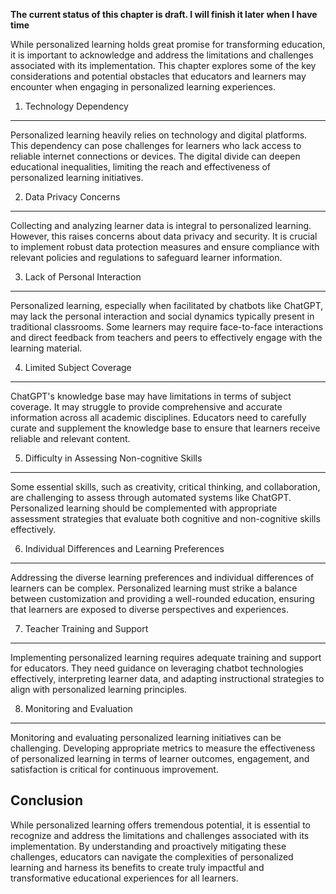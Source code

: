 **The current status of this chapter is draft. I will finish it later when I have time**

While personalized learning holds great promise for transforming education, it is important to acknowledge and address the limitations and challenges associated with its implementation. This chapter explores some of the key considerations and potential obstacles that educators and learners may encounter when engaging in personalized learning experiences.

1. Technology Dependency
------------------------

Personalized learning heavily relies on technology and digital platforms. This dependency can pose challenges for learners who lack access to reliable internet connections or devices. The digital divide can deepen educational inequalities, limiting the reach and effectiveness of personalized learning initiatives.

2. Data Privacy Concerns
------------------------

Collecting and analyzing learner data is integral to personalized learning. However, this raises concerns about data privacy and security. It is crucial to implement robust data protection measures and ensure compliance with relevant policies and regulations to safeguard learner information.

3. Lack of Personal Interaction
-------------------------------

Personalized learning, especially when facilitated by chatbots like ChatGPT, may lack the personal interaction and social dynamics typically present in traditional classrooms. Some learners may require face-to-face interactions and direct feedback from teachers and peers to effectively engage with the learning material.

4. Limited Subject Coverage
---------------------------

ChatGPT's knowledge base may have limitations in terms of subject coverage. It may struggle to provide comprehensive and accurate information across all academic disciplines. Educators need to carefully curate and supplement the knowledge base to ensure that learners receive reliable and relevant content.

5. Difficulty in Assessing Non-cognitive Skills
-----------------------------------------------

Some essential skills, such as creativity, critical thinking, and collaboration, are challenging to assess through automated systems like ChatGPT. Personalized learning should be complemented with appropriate assessment strategies that evaluate both cognitive and non-cognitive skills effectively.

6. Individual Differences and Learning Preferences
--------------------------------------------------

Addressing the diverse learning preferences and individual differences of learners can be complex. Personalized learning must strike a balance between customization and providing a well-rounded education, ensuring that learners are exposed to diverse perspectives and experiences.

7. Teacher Training and Support
-------------------------------

Implementing personalized learning requires adequate training and support for educators. They need guidance on leveraging chatbot technologies effectively, interpreting learner data, and adapting instructional strategies to align with personalized learning principles.

8. Monitoring and Evaluation
----------------------------

Monitoring and evaluating personalized learning initiatives can be challenging. Developing appropriate metrics to measure the effectiveness of personalized learning in terms of learner outcomes, engagement, and satisfaction is critical for continuous improvement.

Conclusion
----------

While personalized learning offers tremendous potential, it is essential to recognize and address the limitations and challenges associated with its implementation. By understanding and proactively mitigating these challenges, educators can navigate the complexities of personalized learning and harness its benefits to create truly impactful and transformative educational experiences for all learners.
